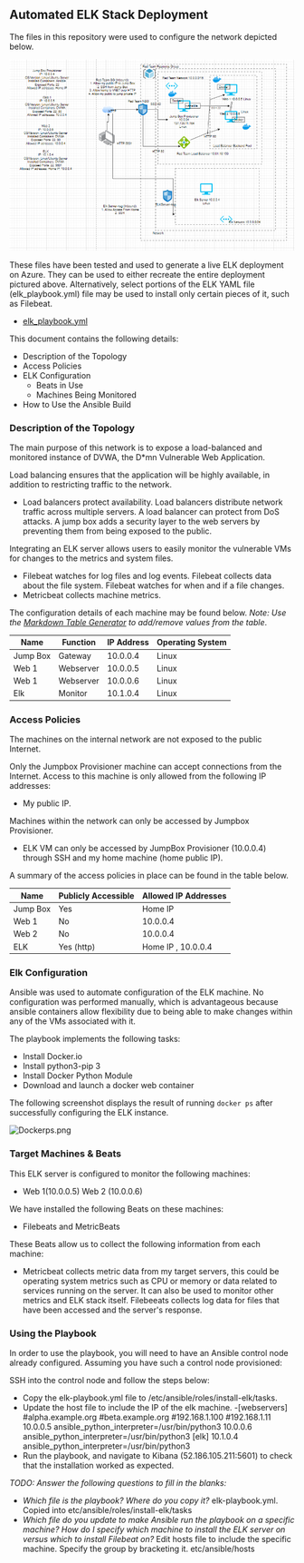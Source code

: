 ## Automated ELK Stack Deployment

The files in this repository were used to configure the network depicted below.

![Network Diagram](Diagrams/NetworkDiagram.png)

These files have been tested and used to generate a live ELK deployment on Azure. They can be used to either recreate the entire deployment pictured above. Alternatively, select portions of the ELK YAML file (elk_playbook.yml) file may be used to install only certain pieces of it, such as Filebeat.

  - [elk_playbook.yml](Ansible/elk_playook.yml)

This document contains the following details:
- Description of the Topology
- Access Policies
- ELK Configuration
  - Beats in Use
  - Machines Being Monitored
- How to Use the Ansible Build


### Description of the Topology

The main purpose of this network is to expose a load-balanced and monitored instance of DVWA, the D*mn Vulnerable Web Application.

Load balancing ensures that the application will be highly available, in addition to restricting traffic to the network.
- Load balancers protect availability. Load balancers distribute network traffic across multiple servers. A load balancer can protect from DoS attacks. A jump box adds a security layer to the web servers by preventing them from being exposed to the public. 

Integrating an ELK server allows users to easily monitor the vulnerable VMs for changes to the metrics and system files.
- Filebeat watches for log files and log events. Filebeat collects data about the file system. Filebeat watches for when and if a file changes.
- Metricbeat collects machine metrics. 

The configuration details of each machine may be found below.
_Note: Use the [Markdown Table Generator](http://www.tablesgenerator.com/markdown_tables) to add/remove values from the table_.

| Name     | Function | IP Address | Operating System |
|----------|----------|------------|------------------|
| Jump Box | Gateway  | 10.0.0.4   | Linux            |
| Web 1    | Webserver| 10.0.0.5   | Linux            |
| Web 1    | Webserver| 10.0.0.6   | Linux            |
| Elk      | Monitor  | 10.1.0.4   | Linux            |

### Access Policies

The machines on the internal network are not exposed to the public Internet. 

Only the Jumpbox Provisioner machine can accept connections from the Internet. Access to this machine is only allowed from the following IP addresses:
- My public IP. 

Machines within the network can only be accessed by Jumpbox Provisioner.
- ELK VM can only be accessed by JumpBox Provisioner (10.0.0.4) through SSH and my home machine (home public IP). 

A summary of the access policies in place can be found in the table below.

| Name     | Publicly Accessible | Allowed IP Addresses |
|----------|---------------------|----------------------|
| Jump Box | Yes                 |  Home IP             |
| Web 1    | No                  |  10.0.0.4            |        
| Web 2    | No                  |  10.0.0.4            |        
| ELK      | Yes (http)          |  Home IP , 10.0.0.4  |                

### Elk Configuration

Ansible was used to automate configuration of the ELK machine. No configuration was performed manually, which is advantageous because ansible containers allow flexibility due to being able to make changes within any of the VMs associated with it. 

The playbook implements the following tasks:
- Install Docker.io
- Install python3-pip 3
- Install Docker Python Module
- Download and launch a docker web container

The following screenshot displays the result of running `docker ps` after successfully configuring the ELK instance.

![Dockerps.png](Images/Dockerps.png)

### Target Machines & Beats
This ELK server is configured to monitor the following machines:
- Web 1(10.0.0.5) Web 2 (10.0.0.6)

We have installed the following Beats on these machines:
- Filebeats and MetricBeats

These Beats allow us to collect the following information from each machine:
- Metricbeat collects metric data from my target servers, this could be operating system metrics such as CPU or memory or data related to services running on the server. It can also be used to monitor other metrics and ELK stack itself. Filebeeats collects log data for files that have been accessed and the server's response. 

### Using the Playbook
In order to use the playbook, you will need to have an Ansible control node already configured. Assuming you have such a control node provisioned: 

SSH into the control node and follow the steps below:
- Copy the elk-playbook.yml file to /etc/ansible/roles/install-elk/tasks.
- Update the host file to include the IP of the elk machine. 
  -[webservers]
    #alpha.example.org
    #beta.example.org
    #192.168.1.100
    #192.168.1.11
    10.0.0.5 ansible_python_interpreter=/usr/bin/python3
    10.0.0.6 ansible_python_interpreter=/usr/bin/python3
    [elk]
    10.1.0.4 ansible_python_interpreter=/usr/bin/python3
- Run the playbook, and navigate to Kibana (52.186.105.211:5601) to check that the installation worked as expected.

_TODO: Answer the following questions to fill in the blanks:_
- _Which file is the playbook? Where do you copy it?_ elk-playbook.yml. Copied into etc/ansible/roles/install-elk/tasks
- _Which file do you update to make Ansible run the playbook on a specific machine? How do I specify which machine to install the ELK server on versus which to install Filebeat on?_ Edit hosts file to include the specific machine. Specify the group by bracketing it. etc/ansible/hosts



